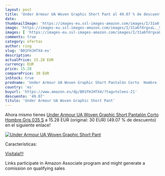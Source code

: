 ```yaml
---
layout: post
title: 'Under Armour UA Woven Graphic Short Pant al 49.07 % de descuento'
date: 
thumbnailImage: 'https://images-eu.ssl-images-amazon.com/images/I/31a6fdrgxaL._SL200_.jpg'
image: 'https://images-eu.ssl-images-amazon.com/images/I/31a6fdrgxaL._SL200_.jpg'
images: [ 'https://images-eu.ssl-images-amazon.com/images/I/31a6fdrgxaL._SL200_.jpg' ]
comments: true
category: ofertas
author: ring
slug: 'B01FHJHTX4-es'
description:
actualPrice: 15.28 EUR
currency: EUR
price: 15.28
comparePrice: 30 EUR
inStock: true
prodname: 'Under Armour UA Woven Graphic Short Pantalón Corto  Hombre  Gris  035   S'
country: 'es'
buyurl: 'https://www.amazon.es/dp/B01FHJHTX4/?tag=tolees-21'
descuento: '49.07'
titulo: 'Under Armour UA Woven Graphic Short Pant'
---
```


Ahora mismo tienes [Under Armour UA Woven Graphic Short Pantalón Corto  Hombre  Gris  035   S](https://www.amazon.es/dp/B01FHJHTX4/?tag=tolees-21) a 15.28 EUR (original: 30 EUR) (49.07 %  de descuento) en el siguiente enlace!

[![Under Armour UA Woven Graphic Short Pant](https://images-eu.ssl-images-amazon.com/images/I/31a6fdrgxaL._SL200_.jpg)](https://www.amazon.es/dp/B01FHJHTX4/?tag=tolees-21)

Características:


[Visítala!!!](https://www.amazon.es/dp/B01FHJHTX4/?tag=tolees-21)

Links participate in Amazon Associate program and might generate a comission on qualifying sales
